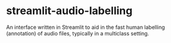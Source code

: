 # streamlit-audio-labelling
An interface written in Streamlit to aid in the fast human labelling (annotation) of audio files, typically in a multiclass setting.
